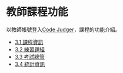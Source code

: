 # 教師課程功能 #

以教師帳號登入[Code Judger](http://www.codejudger.com)，課程的功能介紹。

* [3.1 課程資訊](https://neochen2701.gitbooks.io/codejudger/content/part3/class-3-1.html)
* [3.2 練習題組](https://neochen2701.gitbooks.io/codejudger/content/part3/class-3-1.html)
* [3.3 考試總管](https://neochen2701.gitbooks.io/codejudger/content/part3/class-3-1.html)
* [3.4 統計資訊](https://neochen2701.gitbooks.io/codejudger/content/part3/class-3-1.html)
